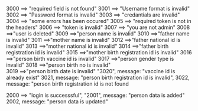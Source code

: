 3000 ==> "required field is not found"
3001 ==> "Username format is invalid"
3002 ==> "Password format is invalid"
3003 ==> "credantials are invalid"
3004 ==> "some errors has been occured"
3005 ==> "required token is not in the headers"
3006 ==> "token is invalid"
3007 ==> "you are not admin"
3008 ==>"user is deleted"
3009 ==>"person name is invalid"
3010 ==>"father name is invalid" 
3011 ==>"mother name is invalid"
3012 ==>"father national id is invalid"
3013 ==>"mother national id is invalid"
3014 ==>"father birth registration id is invalid"
3015 ==>"mother birth registration id is invalid"
3016 ==>"person birth vaccine id is invalid"
3017 ==>"person gender type is invalid" 
3018 ==>"person birth no is invalid"  
3019 ==>"person birth date is invalid"
"3020", message: "vaccine id is already exist" 
3021,
      message: "person birth registration id is invalid",
3022, message: "person birth registration id is not found

2000 ==> "login is successsful",
"2001",
          message: "person data is added"
2002,
         message: "person data is updated"